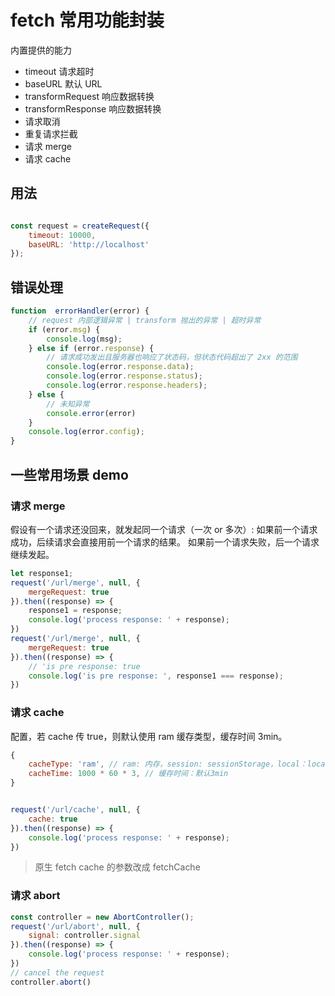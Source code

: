# fetch 常用功能封装

内置提供的能力

* timeout 请求超时
* baseURL 默认 URL
* transformRequest 响应数据转换
* transformResponse 响应数据转换
* 请求取消
* 重复请求拦截
* 请求 merge
* 请求 cache

## 用法

```javascript

const request = createRequest({
    timeout: 10000,
    baseURL: 'http://localhost'
});
```

## 错误处理


```javascript
function  errorHandler(error) {
    // request 内部逻辑异常 | transform 抛出的异常 | 超时异常
    if (error.msg) {
        console.log(msg);
    } else if (error.response) {
        // 请求成功发出且服务器也响应了状态码，但状态代码超出了 2xx 的范围
        console.log(error.response.data);
        console.log(error.response.status);
        console.log(error.response.headers);
    } else {
        // 未知异常
        console.error(error)
    }
    console.log(error.config);
}
```

## 一些常用场景 demo

### 请求 merge

假设有一个请求还没回来，就发起同一个请求（一次 or 多次）:
    如果前一个请求成功，后续请求会直接用前一个请求的结果。
    如果前一个请求失败，后一个请求继续发起。

```javascript
let response1;
request('/url/merge', null, {
    mergeRequest: true
}).then((response) => {
    response1 = response;
    console.log('process response: ' + response);
})
request('/url/merge', null, {
    mergeRequest: true
}).then((response) => {
    // 'is pre response: true
    console.log('is pre response: ', response1 === response);
})
```

### 请求 cache

配置，若 cache 传 true，则默认使用 ram 缓存类型，缓存时间 3min。
```javascript
{
    cacheType: 'ram', // ram: 内存，session: sessionStorage，local：localStorage
    cacheTime: 1000 * 60 * 3, // 缓存时间：默认3min
}
```

```javascript

request('/url/cache', null, {
    cache: true
}).then((response) => {
    console.log('process response: ' + response);
})
```

> 原生 fetch cache 的参数改成 fetchCache

### 请求 abort

```javascript
const controller = new AbortController();
request('/url/abort', null, {
    signal: controller.signal
}).then((response) => {
    console.log('process response: ' + response);
})
// cancel the request
controller.abort()
```